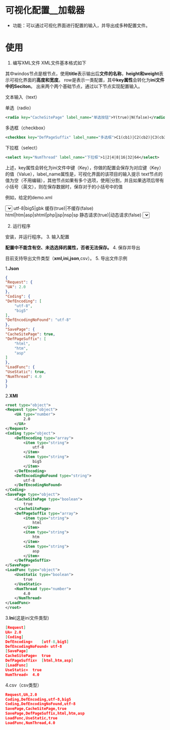 # 可视化配置__加载器
- 功能：可以通过可视化界面进行配置的输入，并导出成多种配置文件。

# 使用
1. 编写XML文件
XML文件基本格式如下
<?xml version="1.0" encoding="utf-8"?>
<windows title="" height="" widht="">
	<row key="">
	</row>
</windows>

其中windos节点是根节点，使用**title**表示输出后**文件的名称**，**height和weight**表示可视化界面的**高度和宽度**。
row是表示一类配置，其中**key属性**会转化为**ini文件中的Seciton**。
出来两个两个基础节点，通过以下节点实现配置输入。

文本输入（text）

<text key="DefEncodingNoFound" label_name="文本框"></text>

单选（radio）
```xml
<radio key="CacheSitePage" label_name="单选按钮">Y(true)|N(false)</radio>
```
多选框（checkbox）
```xml
<checkbox key="DefPageSuffix" label_name="多选框">C1(cb1)|C2(cb2)|C3(cb3)</checkbox>	
```
下拉框（select）
```xml
<select key="NumThread" label_name="下拉框">1|2|4|8|16|32|64</select>
```

上述，key属性会转化为ini文件中键（Key），你做的配置会保存为对应键（Key）的值（Value），label_name属性是，可视化界面的该项目的输入提示
text节点的值为空（不用编辑），其他节点如果有多个选项，使用|分割，并且如果选项后带有小括号（英文），则在保存数据时，保存对于的小括号中的值

例如，给定的demo.xml
<?xml version="1.0" encoding="utf-8"?>
<windows title="演示配置" height="550" widht="500">
<row key="Request">
	<select key="UA" label_name="UA选择">随机生成(1)|来源于文件(2)</select>
</row>
<row key="Coding">
	<checkbox key="DefEncoding" label_name="默认使用编码">utf-8|big5|gbk</checkbox>
	<text key="DefEncodingNoFound" label_name="编码不确定，强制使用"></text>
</row>
<row key="SavePage">
	<radio key="CacheSitePage" label_name="是否缓存网页">缓存(true)|不缓存(false)</radio>
	<checkbox key="DefPageSuffix" label_name="允许缓存的网页后缀">html|htm|asp|shtml|php|jsp|nsp|sp</checkbox>
</row>
<row key="LoadFunc">
	<radio key="UseStatic" label_name="静态请求">静态请求(true)|动态请求(false)</radio>
	<select key="NumThread" label_name="请求线程数量">1|2|4|8|16|32|64l</select>
</row>
</windows>

2. 运行程序

安装，并运行程序。
3. 输入配置

**配置中不能含有空、未选选择的属性，否者无法保存。**
4. 保存并导出

目前支持导出文件类型（**xml,ini,json**,csv）。
5. 导出文件示例

1.**Json**
```json
{
"Request": {
"UA": 2.0
},
"Coding": {
"DefEncoding": [
    "utf-8",
    "big5"
],
"DefEncodingNoFound": "utf-8"
},
"SavePage": {
"CacheSitePage": true,
"DefPageSuffix": [
    "html",
    "htm",
    "asp"
]
},
"LoadFunc": {
"UseStatic": true,
"NumThread": 4.0
}
}
```
2.**XMl**
```xml
<root type="object">
<Request type="object">
	<UA type="number">
		2.0
	</UA>
</Request>
<Coding type="object">
	<DefEncoding type="array">
		<item type="string">
			utf-8
		</item>
		<item type="string">
			big5
		</item>
	</DefEncoding>
	<DefEncodingNoFound type="string">
		utf-8
	</DefEncodingNoFound>
</Coding>
<SavePage type="object">
	<CacheSitePage type="boolean">
		true
	</CacheSitePage>
	<DefPageSuffix type="array">
		<item type="string">
			html
		</item>
		<item type="string">
			htm
		</item>
		<item type="string">
			asp
		</item>
	</DefPageSuffix>
</SavePage>
<LoadFunc type="object">
	<UseStatic type="boolean">
		true
	</UseStatic>
	<NumThread type="number">
		4.0
	</NumThread>
</LoadFunc>
</root>
```
3.**Ini**(这是ini文件类型)
```json
[Request]
UA=	2.0
[Coding]
DefEncoding=	[utf-8,big5]
DefEncodingNoFound=	utf-8
[SavePage]
CacheSitePage=	true
DefPageSuffix=	[html,htm,asp]
[LoadFunc]
UseStatic=	true
NumThread=	4.0
```
4.csv（csv类型）
```json
Request,UA,2.0
Coding,DefEncoding,utf-8,big5
Coding,DefEncodingNoFound,utf-8
SavePage,CacheSitePage,true
SavePage,DefPageSuffix,html,htm,asp
LoadFunc,UseStatic,true
LoadFunc,NumThread,4.0
```






















